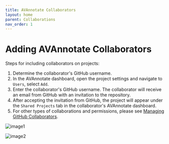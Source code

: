 ```yaml
---
title: AVAnnotate Collaborators
layout: home
parent: Collaborations
nav_order: 1
---
```


# Adding AVAnnotate Collaborators
Steps for including collaborators on projects:
1. Determine the collaborator's GitHub username.
3. In the AVAnnotate dashboard, open the project settings and navigate to `Users`, select `Add`.
4. Enter the collaborator's GitHub username. The collaborator will receive an email from GitHub with an invitation to the repository.
5. After accepting the invitation from GitHub, the project will appear under the `Shared Projects` tab in the collaborator's AVAnnotate dashboard.
6. For other types of collaborations and permissions, please see [Managing GitHub Collaborators](https://avannotate.github.io/documentation/pages/gh-collab/).

![image1](../../assets/addcollaboratorimage1.png)

![image2](../../assets/addcollaboratorimage2.png)
